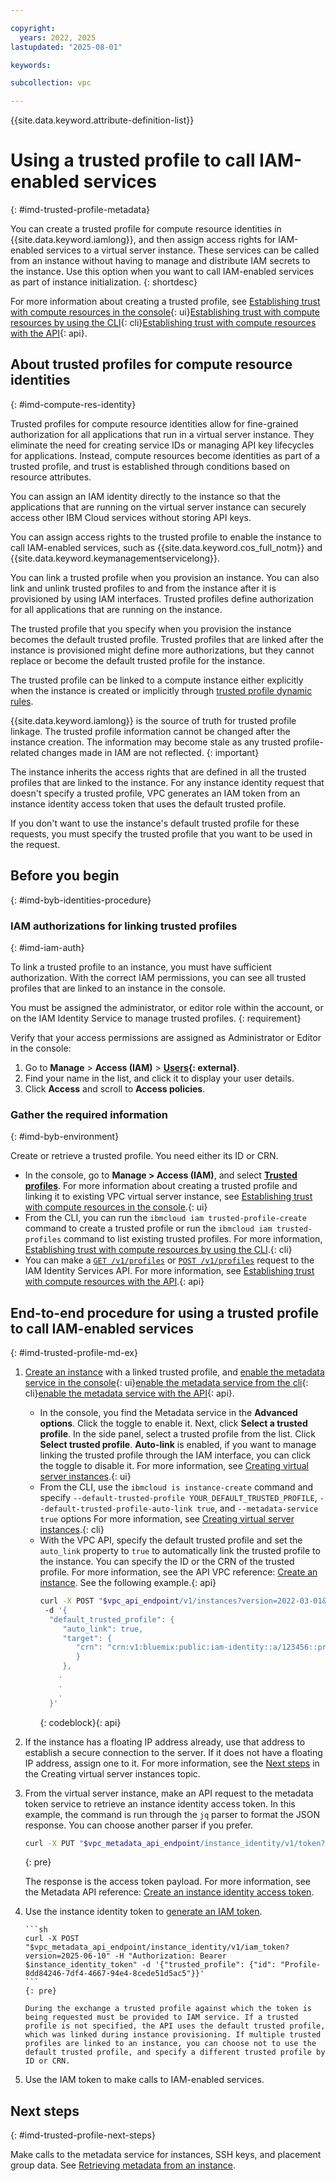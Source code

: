 ```yaml
---

copyright:
  years: 2022, 2025
lastupdated: "2025-08-01"

keywords:

subcollection: vpc

---
```


{{site.data.keyword.attribute-definition-list}}

# Using a trusted profile to call IAM-enabled services
{: #imd-trusted-profile-metadata}



You can create a trusted profile for compute resource identities in {{site.data.keyword.iamlong}}, and then assign access rights for IAM-enabled services to a virtual server instance. These services can be called from an instance without having to manage and distribute IAM secrets to the instance. Use this option when you want to call IAM-enabled services as part of instance initialization.
{: shortdesc}

For more information about creating a trusted profile, see [Establishing trust with compute resources in the console](/docs/account?topic=account-create-trusted-profile&interface=ui#create-profile-compute){: ui}[Establishing trust with compute resources by using the CLI](/docs/account?topic=account-create-trusted-profile&interface=cli#create-profile-compute-cli){: cli}[Establishing trust with compute resources with the API](/docs/account?topic=account-create-trusted-profile&interface=api#create-profile-compute-api){: api}.

## About trusted profiles for compute resource identities
{: #imd-compute-res-identity}

Trusted profiles for compute resource identities allow for fine-grained authorization for all applications that run in a virtual server instance. They eliminate the need for creating service IDs or managing API key lifecycles for applications. Instead, compute resources become identities as part of a trusted profile, and trust is established through conditions based on resource attributes.

You can assign an IAM identity directly to the instance so that the applications that are running on the virtual server instance can securely access other IBM Cloud services without storing API keys.

You can assign access rights to the trusted profile to enable the instance to call IAM-enabled services, such as {{site.data.keyword.cos_full_notm}} and {{site.data.keyword.keymanagementservicelong}}.

You can link a trusted profile when you provision an instance. You can also link and unlink trusted profiles to and from the instance after it is provisioned by using IAM interfaces. Trusted profiles define authorization for all applications that are running on the instance.

The trusted profile that you specify when you provision the instance becomes the default trusted profile. Trusted profiles that are linked after the instance is provisioned might define more authorizations, but they cannot replace or become the default trusted profile for the instance.

The trusted profile can be linked to a compute instance either explicitly when the instance is created or implicitly through [trusted profile dynamic rules](/docs/account?topic=account-iam-condition-properties).

{{site.data.keyword.iamlong}} is the source of truth for trusted profile linkage. The trusted profile information cannot be changed after the instance creation. The information may become stale as any trusted profile-related changes made in IAM are not reflected.
{: important}

The instance inherits the access rights that are defined in all the trusted profiles that are linked to the instance. For any instance identity request that doesn't specify a trusted profile, VPC generates an IAM token from an instance identity access token that uses the default trusted profile. 

If you don't want to use the instance's default trusted profile for these requests, you must specify the trusted profile that you want to be used in the request.

## Before you begin
{: #imd-byb-identities-procedure}

### IAM authorizations for linking trusted profiles
{: #imd-iam-auth}

To link a trusted profile to an instance, you must have sufficient authorization. With the correct IAM permissions, you can see all trusted profiles that are linked to an instance in the console.

You must be assigned the administrator, or editor role within the account, or on the IAM Identity Service to manage trusted profiles.
{: requirement}

Verify that your access permissions are assigned as Administrator or Editor in the console:
1. Go to **Manage** > **Access (IAM)** > **[Users](/iam/users){: external}**.
1. Find your name in the list, and click it to display your user details.
1. Click **Access** and scroll to **Access policies**.

### Gather the required information
{: #imd-byb-environment}

Create or retrieve a trusted profile. You need either its ID or CRN.
- In the console, go to **Manage > Access (IAM)**, and select [**Trusted profiles**](/iam/trusted-profiles). For more information about creating a trusted profile and linking it to existing VPC virtual server instance, see [Establishing trust with compute resources in the console](/docs/account?topic=account-create-trusted-profile&interface=ui#create-profile-compute).{: ui}
- From the CLI, you can run the `ibmcloud iam trusted-profile-create` command to create a trusted profile or run the `ibmcloud iam trusted-profiles` command to list existing trusted profiles. For more information,  [Establishing trust with compute resources by using the CLI](/docs/account?topic=account-create-trusted-profile&interface=cli#create-profile-compute-cli).{: cli}
- You can make a [`GET /v1/profiles`](/apidocs/iam-identity-token-api#list-profiles) or [`POST /v1/profiles`](/apidocs/iam-identity-token-api#create-profile) request to the IAM Identity Services API. For more information, see [Establishing trust with compute resources with the API](/docs/account?topic=account-create-trusted-profile&interface=api#create-profile-compute-api).{: api}

## End-to-end procedure for using a trusted profile to call IAM-enabled services
{: #imd-trusted-profile-md-ex}

1. [Create an instance](/docs/vpc?topic=vpc-creating-virtual-servers) with a linked trusted profile, and [enable the metadata service in the console](/docs/vpc?topic=vpc-imd-configure-service&interface=ui#imd-enable-service-ui){: ui}[enable the metadata service from the cli](/docs/vpc?topic=vpc-imd-configure-service&interface=cli#imd-metadata-service-enable-cli){: cli}[enable the metadata service with the API](/docs/vpc?topic=vpc-imd-configure-service&interface=api#imd-metadata-service-enable){: api}.
   - In the console, you find the Metadata service in the **Advanced options**. Click the toggle to enable it. Next, click **Select a trusted profile**. In the side panel, select a trusted profile from the list. Click **Select trusted profile**. **Auto-link** is enabled, if you want to manage linking the trusted profile through the IAM interface, you can click the toggle to disable it. For more information, see [Creating virtual server instances](/docs/vpc?topic=vpc-creating-virtual-servers&interface=ui).{: ui}
   - From the CLI, use the `ibmcloud is instance-create` command and specify `--default-trusted-profile YOUR_DEFAULT_TRUSTED_PROFILE`, `--default-trusted-profile-auto-link true`, and `--metadata-service true` options For more information, see [Creating virtual server instances](/docs/vpc?topic=vpc-creating-virtual-servers&interface=cli).{: cli}
   - With the VPC API, specify the default trusted profile and set the `auto_link` property to `true` to automatically link the trusted profile to the instance. You can specify the ID or the CRN of the trusted profile. For more information, see the API VPC reference: [Create an instance](/apidocs/vpc/latest#create-instance). See the following example.{: api}
      ```sh
      curl -X POST "$vpc_api_endpoint/v1/instances?version=2022-03-01&generation=2" -H "Authorization: Bearer $iam_token"
       -d '{
        "default_trusted_profile": {
           "auto_link": true,
           "target": {
              "crn": "crn:v1:bluemix:public:iam-identity::a/123456::profile:Profile-9fd84264-7de4-4627-94c4-8ecde51d5ac5
              }
           },
          .
          .
          .
        }'
      ```
      {: codeblock}{: api}

      

1. If the instance has a floating IP address already, use that address to establish a secure connection to the server. If it does not have a floating IP address, assign one to it. For more information, see the [Next steps](/docs/vpc?topic=vpc-creating-virtual-servers&interface=ui#next-steps-after-creating-virtual-servers-ui) in the Creating virtual server instances topic.

1. From the virtual server instance, make an API request to the metadata token service to retrieve an instance identity access token. In this example, the command is run through the `jq` parser to format the JSON response. You can choose another parser if you prefer.
      ```sh
      curl -X PUT "$vpc_metadata_api_endpoint/instance_identity/v1/token?version=2022-03-01" -H "Metadata-Flavor: ibm" -d '{"expires_in": 3600}'| jq -r '(.instance_identity_token)'
      ```
      {: pre}

      The response is the access token payload. For more information, see the Metadata API reference: [Create an instance identity access token](/apidocs/vpc-metadata#create-access-token).

1. Use the instance identity token to [generate an IAM token](/docs/vpc?topic=vpc-imd-identity-operations#imd-token-exchange).

       ```sh
       curl -X POST "$vpc_metadata_api_endpoint/instance_identity/v1/iam_token?version=2025-06-10" -H "Authorization: Bearer $instance_identity_token" -d '{"trusted_profile": {"id": "Profile-8dd84246-7df4-4667-94e4-8cede51d5ac5"}}'
       ```
       {: pre}

       During the exchange a trusted profile against which the token is being requested must be provided to IAM service. If a trusted profile is not specified, the API uses the default trusted profile, which was linked during instance provisioning. If multiple trusted profiles are linked to an instance, you can choose not to use the default trusted profile, and specify a different trusted profile by ID or CRN.

1. Use the IAM token to make calls to IAM-enabled services.

## Next steps
{: #imd-trusted-profile-next-steps}

Make calls to the metadata service for instances, SSH keys, and placement group data. See [Retrieving metadata from an instance](/docs/vpc?topic=vpc-imd-access-instance-metadata).
